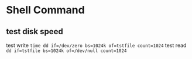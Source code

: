 # Shell Command

## test disk speed

test write `time dd if=/dev/zero bs=1024k of=tstfile count=1024`
test read `dd if=tstfile bs=1024k of=/dev/null count=1024`
